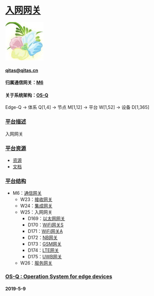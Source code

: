 ﻿# [入网网关](https://github.com/OS-Q/W25) 
[![sites](OS-Q/OS-Q.png)](http://www.OS-Q.com)
####  qitas@qitas.cn
#### 归属通信网关：[M6](https://github.com/OS-Q/M6)
#### 关于系统架构：[OS-Q](https://github.com/OS-Q/OS-Q)
Edge-Q -> 体系 Q[1,4] -> 节点 M[1,12] -> 平台 W[1,52] -> 设备 D[1,365]
### [平台描述](https://github.com/OS-Q/W25/wiki) 

入网网关

### [平台资源](https://github.com/OS-Q/W25) 

- [资源](src/)
- [文档](docs/)

### [平台结构](https://github.com/OS-Q/W25) 

* M6：[通信网关](https://github.com/OS-Q/M6)
	* W23：[接收网关](https://github.com/OS-Q/W23)
	* W24：[集成网关](https://github.com/OS-Q/W24)
	* W25：入网网关
		* D169：[以太网网关](https://github.com/OS-Q/D169)
		* D170：[WiFi网关S](https://github.com/OS-Q/D170)
		* D171：[WiFi网关A](https://github.com/OS-Q/D171)
		* D172：[NB网关](https://github.com/OS-Q/D172)
		* D173：[GSM网关](https://github.com/OS-Q/D173)
		* D174：[LTE网关](https://github.com/OS-Q/D174)
		* D175：[UWB网关](https://github.com/OS-Q/D175)
	* W26：[服务网关](https://github.com/OS-Q/W26)

### [OS-Q : Operation System for edge devices](http://www.OS-Q.com/Edge/W25)
####  2019-5-9



